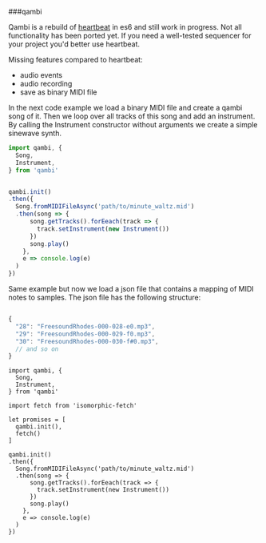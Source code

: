 ###qambi

Qambi is a rebuild of [heartbeat](https://abudaan.github.io/heartbeat) in es6 and still work in progress. Not all functionality has been ported yet. If you need a well-tested sequencer for your project you'd better use heartbeat.

Missing features compared to heartbeat:

 - audio events
 - audio recording
 - save as binary MIDI file


In the next code example we load a binary MIDI file and create a qambi song of it. Then we loop over all tracks of this song and add an instrument. By calling the Instrument constructor without arguments we create a simple sinewave synth.

```javascript
import qambi, {
  Song,
  Instrument,
} from 'qambi'


qambi.init()
.then({
  Song.fromMIDIFileAsync('path/to/minute_waltz.mid')
  .then(song => {
      song.getTracks().forEeach(track => {
        track.setInstrument(new Instrument())
      })
      song.play()
    },
    e => console.log(e)
  )
})
```



Same example but now we load a json file that contains a mapping of MIDI notes to samples. The json file has the following structure:
```javascript

{
  "28": "FreesoundRhodes-000-028-e0.mp3",
  "29": "FreesoundRhodes-000-029-f0.mp3",
  "30": "FreesoundRhodes-000-030-f#0.mp3",
  // and so on
}

```


```
import qambi, {
  Song,
  Instrument,
} from 'qambi'

import fetch from 'isomorphic-fetch'

let promises = [
  qambi.init(),
  fetch()
]

qambi.init()
.then({
  Song.fromMIDIFileAsync('path/to/minute_waltz.mid')
  .then(song => {
      song.getTracks().forEeach(track => {
        track.setInstrument(new Instrument())
      })
      song.play()
    },
    e => console.log(e)
  )
})

```



